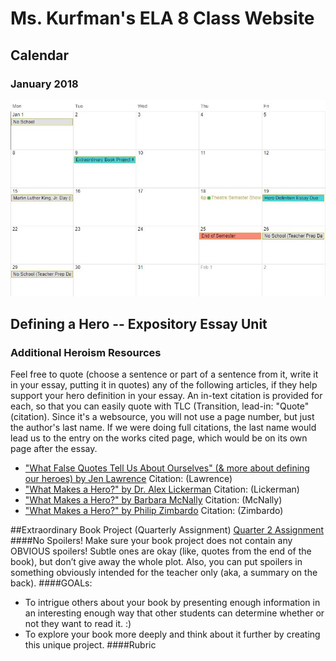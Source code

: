 # Ms. Kurfman's ELA 8 Class Website

## Calendar
### January 2018
![Image of Calendar Jan2018](January2018.JPG)

## Defining a Hero -- Expository Essay Unit
### Additional Heroism Resources
Feel free to quote (choose a sentence or part of a sentence from it, write it in your essay, putting it in quotes) any of the following articles, if they help support your hero definition in your essay. An in-text citation is provided for each, so that you can easily quote with TLC (Transition, lead-in: "Quote" (citation). Since it's a websource, you will not use a page number, but just the author's last name. If we were doing full citations, the last name would lead us to the entry on the works cited page, which would be on its own page after the essay.
* ["What False Quotes Tell Us About Ourselves" (& more about defining our heroes) by Jen Lawrence](https://engagethefox.wordpress.com/2014/11/28/what-false-quotes-tell-us-about-ourselves/) Citation: (Lawrence)
* ["What Makes a Hero?" by Dr. Alex Lickerman](https://www.psychologytoday.com/blog/happiness-in-world/201009/what-makes-hero) Citation: (Lickerman)
* ["What Makes a Hero?" by Barbara McNally](https://www.huffingtonpost.com/barbara-mcnally/what-makes-a-hero_1_b_11836486.html) Citation: (McNally)
* ["What Makes a Hero?" by Philip Zimbardo](https://greatergood.berkeley.edu/article/item/what_makes_a_hero) Citation: (Zimbardo)

##Extraordinary Book Project (Quarterly Assignment)
[Quarter 2 Assignment](https://docs.google.com/document/d/1VZb2BU9Y8cG22COWeGPIGhjR4rVIk957_4kkhOoNWtQ/edit?usp=sharing)
####No Spoilers! 
Make sure your book project does not contain any OBVIOUS spoilers! Subtle ones are okay (like, quotes from the end of the book), but don’t give away the whole plot. Also, you can put spoilers in something obviously intended for the teacher only (aka, a summary on the back).
####GOALs: 
* To intrigue others about your book by presenting enough information in an interesting enough way that other students can determine whether or not they want to read it. :)
* To explore your book more deeply and think about it further by creating this unique project.
####Rubric
